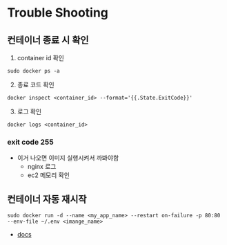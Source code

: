 # Trouble Shooting

## 컨테이너 종료 시 확인

1. container id 확인

```shell
sudo docker ps -a
```

2. 종료 코드 확인

```shell
docker inspect <container_id> --format='{{.State.ExitCode}}'
```

3. 로그 확인

```shell
docker logs <container_id>
```

### exit code 255

- 이거 나오면 이미지 실행시켜서 까봐야함
  - nginx 로그
  - ec2 메모리 확인

## 컨테이너 자동 재시작

```shell
sudo docker run -d --name <my_app_name> --restart on-failure -p 80:80 --env-file ~/.env <imange_name>
```

- [docs](https://docs.docker.com/reference/cli/docker/container/run/#restart)